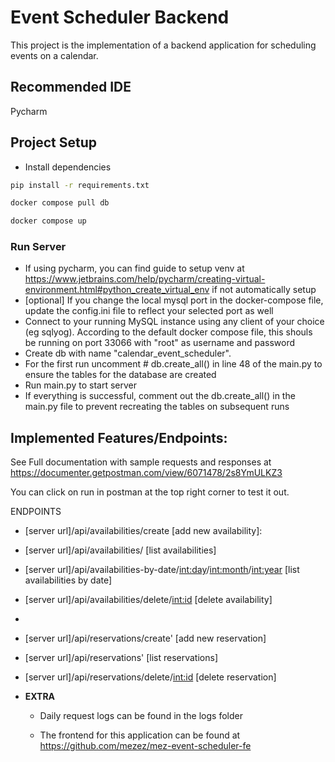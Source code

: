 # Event Scheduler Backend

This project is the implementation of a backend application for scheduling events on a calendar.

## Recommended IDE

Pycharm

## Project Setup
- Install dependencies
```sh
pip install -r requirements.txt
```
```sh
docker compose pull db
```
```sh
docker compose up
```

### Run Server

- If using pycharm, you can find guide to setup venv at https://www.jetbrains.com/help/pycharm/creating-virtual-environment.html#python_create_virtual_env if not automatically setup
- [optional] If you change the local mysql port in the docker-compose file, update the config.ini file to reflect your selected port as well
- Connect to your running MySQL instance using any client of your choice (eg sqlyog). According to the default docker compose file, this shouls be running on port 33066 with "root" as username and password
- Create db with name "calendar_event_scheduler". 
- For the first run uncomment # db.create_all() in line 48 of the main.py to ensure the tables for the database are created
- Run main.py to start server
- If everything is successful, comment out the db.create_all() in the main.py file to prevent recreating the tables on subsequent runs


## Implemented Features/Endpoints:

See Full documentation with sample requests and responses at https://documenter.getpostman.com/view/6071478/2s8YmULKZ3

You can click on run in postman at the top right corner to test it out.

ENDPOINTS

- [server url]/api/availabilities/create [add new availability]:
- [server url]/api/availabilities/ [list availabilities]
- [server url]/api/availabilities-by-date/<int:day>/<int:month>/<int:year> [list availabilities by date]
- [server url]/api/availabilities/delete/<int:id> [delete availability]
- 
- [server url]/api/reservations/create' [add new reservation]
- [server url]/api/reservations' [list reservations]
- [server url]/api/reservations/delete/<int:id> [delete reservation]

- **EXTRA**

  - Daily request logs can be found in the logs folder

  - The frontend for this application can be found at https://github.com/mezez/mez-event-scheduler-fe

